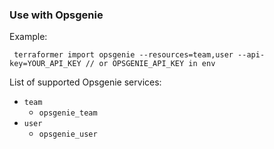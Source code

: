 ### Use with Opsgenie

Example:

```
 terraformer import opsgenie --resources=team,user --api-key=YOUR_API_KEY // or OPSGENIE_API_KEY in env
```

List of supported Opsgenie services:

- `team`
  - `opsgenie_team`
- `user`
  - `opsgenie_user`

